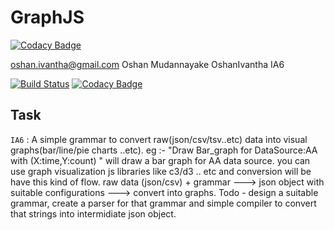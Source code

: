 # GraphJS

[![Codacy Badge](https://api.codacy.com/project/badge/Grade/3113163f5eac4bfabeb194f96845bac0)](https://app.codacy.com/app/OshanIvantha/GraphJS?utm_source=github.com&utm_medium=referral&utm_content=OshanIvantha/GraphJS&utm_campaign=badger)

oshan.ivantha@gmail.com Oshan Mudannayake OshanIvantha IA6

[![Build Status](https://travis-ci.org/OshanIvantha/GraphJS.svg?branch=master)](https://travis-ci.org/OshanIvantha/GraphJS) [![Codacy Badge](https://api.codacy.com/project/badge/Grade/4eba90e2fb9c434d81180ea077e09b03)](https://www.codacy.com/app/OshanIvantha/GraphJS?utm_source=github.com&amp;utm_medium=referral&amp;utm_content=OshanIvantha/GraphJS&amp;utm_campaign=Badge_Grade)

## Task
`IA6` : A simple grammar to convert raw(json/csv/tsv..etc) data into visual graphs(bar/line/pie charts ..etc).
eg :- "Draw Bar_graph for DataSource:AA with (X:time,Y:count) " will draw a bar graph for AA data source. you can use graph visualization js libraries like c3/d3 .. etc and conversion will be have this kind of flow. raw data (json/csv) + grammar ---> json object with suitable configurations ---> convert into graphs. Todo - design a suitable grammar, create a parser for that grammar and simple compiler to convert that strings into intermidiate json object. 